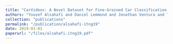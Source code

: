 ```yaml
---
title: "CarVideos: A Novel Dataset for Fine-Grained Car Classification in Videos"
authors: "Yousef Alsahafi and Daniel Lemmond and Jonathan Ventura and Terrance Boult"
collection: "publications"
permalink: "/publication/alsahafi-itng19"
date: 2019-01-01
paperurl: "/files/alsahafi-itng19.pdf"
---
```

